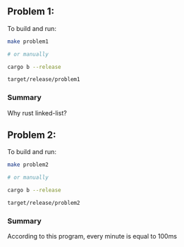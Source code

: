 
<!--
Problem 1: The Birthday Presents Party (50 points)
The Minotaur’s birthday party was a success. The Minotaur received a lot of presents
from his guests.
The next day he decided to sort all of his presents and start writing
“Thank you” cards. Every present had a tag with a unique number that was associated
with the guest who gave it.
Initially all of the presents were thrown into a large bag with
no particular order.
The Minotaur wanted to take the presents from this unordered bag
and create a chain of presents hooked to each other with special links (similar to storing
elements in a linked-list). In this chain (linked-list) all of the presents had to be ordered
according to their tag numbers in increasing order.

The Minotaur asked 4 of his servants
to help him with creating the chain of presents and writing the cards to his guests.

Each servant would do one of three actions in no particular order:

1. Take a present from the unordered bag and add it to the chain in the correct
location by hooking it to the predecessor’s link. The servant also had to make
sure that the newly added present is also linked with the next present in the chain.

2. Write a “Thank you” card to a guest and remove the present from the chain.
To do so, a servant had to unlink the gift from its predecessor and make sure
to connect the predecessor’s link with the next gift in the chain.

3. Per the Minotaur’s request, check whether a gift with a particular tag was
present in the chain or not; without adding or removing a new gift, a servant would scan
through the chain and check whether a gift with a particular tag is already added to the
ordered chain of gifts or not.

As the Minotaur was impatient to get this task done
quickly, he instructed his servants not to wait until all of the presents from the
unordered bag are placed in the chain of linked and ordered presents. Instead, every
servant was asked to alternate adding gifts to the ordered chain and writing “Thank you”
cards.

The servants were asked not to stop or even take a break until the task of writing
cards to all of the Minotaur’s guests was complete. After spending an entire day on this
task the bag of unordered presents and the chain of ordered presents were both finally
empty!

Unfortunately, the servants realized at the end of the day that they had more
presents than “Thank you” notes. What could have gone wrong?
Can we help the Minotaur and his servants improve their strategy for writing “Thank you” notes?

Design and implement a concurrent linked-list that can help the Minotaur’s 4 servants with this
task.

In your test, simulate this concurrent “Thank you” card writing scenario by
dedicating 1 thread per servant and assuming that the Minotaur received 500,000
presents from his guests.
-->

## Problem 1:

To build and run:

```bash
make problem1

# or manually

cargo b --release

target/release/problem1

```

### Summary

Why rust linked-list?

<!--
Problem 2: Atmospheric Temperature Reading Module (50 points)

You are tasked with the design of the module responsible for measuring the atmospheric
temperature of the next generation Mars Rover, equipped with a multicore CPU and 8
temperature sensors.

The sensors are responsible for collecting temperature readings at
regular intervals and storing them in shared memory space.

The atmospheric temperature module has to compile a report at the end of every hour,
comprising the top 5 highest temperatures recorded for that hour,
the top 5 lowest temperatures recorded for that hour,
and the 10-minute interval of time when the largest temperature difference was observed.

The data storage and retrieval of the shared memory region must be carefully handled,
as we do not want to delay a sensor and miss the interval of
time when it is supposed to conduct temperature reading.

Design and implement a solution using 8 threads that will offer a solution for this task.
Assume that the temperature readings are taken every 1 minute.

In your solution, simulate the operation
of the temperature reading sensor by generating a random number from -100F to 70F at
every reading.

In your report, discuss the efficiency, correctness, and progress guarantee of your program.
-->

## Problem 2:

To build and run:

```bash
make problem2

# or manually

cargo b --release

target/release/problem2
```

### Summary

According to this program, every minute is equal to 100ms
